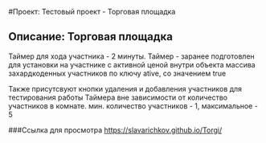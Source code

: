 #Проект: Тестовый проект - Торговая площадка
## Описание: Торговая площадка  

Таймер для хода участника - 2 минуты. 
Таймер - заранее подготовлен для установки на участнике с активной ценой  внутри объекта массива захардкоденных участников по ключу ative, со значением true

Также присутсвуют кнопки удаления и добавления участников для тестирования работы Таймера вне зависимости от количество участников в комнате. 
мин. количество участников - 1, максимальное - 5

###Сcылка для просмотра 
https://slavarichkov.github.io/Torgi/